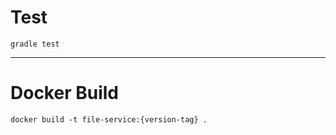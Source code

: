 # Test
```shell
gradle test
```
---
# Docker Build
```shell
docker build -t file-service:{version-tag} .
```
